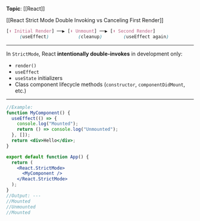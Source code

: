 **Topic**: [[React]]

[[React Strict Mode Double Invoking vs Canceling First Render]]

```scss
[⬆️ Initial Render] ──▶ [⬇️ Unmount] ──▶ [⬆️ Second Render]
     (useEffect)           (cleanup)        (useEffect again)
```
---
In `StrictMode`, React **intentionally double-invokes** in development only:

- `render()`
- `useEffect`
- `useState` initializers
- Class component lifecycle methods (`constructor`, `componentDidMount`, etc.)
---
```jsx
//Example:
function MyComponent() {
  useEffect(() => {
    console.log("Mounted");
    return () => console.log("Unmounted");
  }, []);
  return <div>Hello</div>;
}

export default function App() {
  return (
    <React.StrictMode>
      <MyComponent />
    </React.StrictMode>
  );
}
//Output: ---
//Mounted
//Unmounted
//Mounted
```
